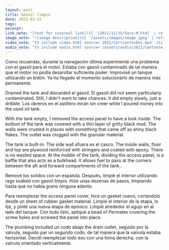 ```yaml
---
layout: post
title: Gasoil limpio
date: 2023-03-22
tags:
excerpt:
link_note: "[text for internal link]({{ '/2021/11/15/Sara-M.html' | relative_url }})"
image_note: "![image description]({{ '/assets/images/image.jpeg' | relative_url }})"
video_note: "{% include video.html source='2022/CorrientesDos.mp4' still='2022/CostaRica/CorrientesUno.png' }%"
audio_note: "{% include audio.html source='/assets/audio/2021/Cantante.m4a' %}"
---
```


Como recuerdas, durante la navegación última experimenté una problema con
el gasoil para el motor. Estaba con gasoil contaminado de tal manera que
el motor no podía desarollar suficiente poder. Improvisé un tanque utilizando
un bidón. Ya ha llegado el momento solucionarlo de manera más permanente.

Drained the tank and discarded el gasoil. El gasoil did not seem particularly
contaminated. Still, I didn't want to take chances.
It did empty slowly, just a dribble. Los obreros en el astillero
miran sin creer while I poured money into the used oil tank.

With the tank empty, I removed the access panel to have a look inside.
The bottom of the tank was covered with a thin layer of gritty black mud.
The walls were crusted in places with something that came off as shiny
black flakes. The outlet was clogged with the granular material.

The tank is built-in. The side wall afuera es el casco. The inside walls,
floor and top are plywood reinforced with stringers and coated with epoxy.
There is no wasted space. At the middle of the tank, dividing the access
panel, is a baffle that also acts as a bulkhead. It allows fuel to pass
at the corners between the aft and forward compartments of the tank..

Remové los solidos con un espatula. Después, limpié el interior utilizando
rags soaked con gasoil limpio. Hize unas dozenas de pasos, limpiando hasta
que no había grano ninguna adento.

Para reemplezar the access panel cover, hice un gasket nuevo, cortandolo
desde un sheet of rubber gasket material. Limpié el interior de la etapa,
lo lijé, y pinté una nueva etapa de epóxico. Limpié alrededor el agujo
en al lado del tanque. Con todo listo, apliqué a bead of Permatex covering
the screw holes and screwed the panel into place.

The plumbing included un codo abajo the drain outlet, seguido por la
valvula, seguido par un segundo codo, de tal manera que la valvula
estaba herizontal. Decidí reemplezar todo eso con una
toma derecha, con la valvula orientado verticalmente.

